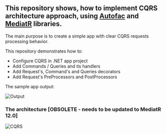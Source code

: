 ## This repository shows, how to implement CQRS architecture approach, using [Autofac](https://github.com/autofac/Autofac) and [MediatR](https://github.com/jbogard/MediatR) libraries.

The main purpose is to create a simple app with clear CQRS requests processing behavior.

This repository demonstrates how to:
- Configure CQRS in .NET app project
- Add Commands / Queries and its handlers
- Add Request's, Command's and Queries decorators
- Add Request's PreProcessors and PostProcessors

The sample app output:

![Output](https://user-images.githubusercontent.com/50652041/221921311-cffbd848-5e7a-4841-9f30-99dd5aa8b24c.png)

### The architecture [OBSOLETE - needs to be updated to MediatR 12.0]
![CQRS](https://user-images.githubusercontent.com/50652041/152162222-4a38f4aa-7a93-4d51-907a-a5b0b5cca518.jpg)
